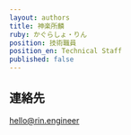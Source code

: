 ```yaml
---
layout: authors
title: 神楽所麟
ruby: かぐらしょ・りん
position: 技術職員
position_en: Technical Staff
published: false
---
```

## 連絡先
hello@rin.engineer
